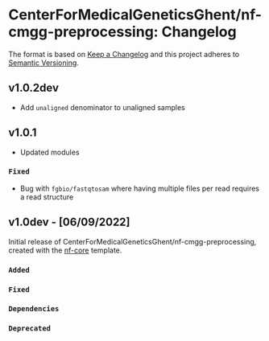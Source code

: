 # CenterForMedicalGeneticsGhent/nf-cmgg-preprocessing: Changelog

The format is based on [Keep a Changelog](https://keepachangelog.com/en/1.0.0/)
and this project adheres to [Semantic Versioning](https://semver.org/spec/v2.0.0.html).

## v1.0.2dev
- Add `unaligned` denominator to unaligned samples

## v1.0.1

- Updated modules

### `Fixed`

- Bug with `fgbio/fastqtosam` where having multiple files per read requires a read structure

## v1.0dev - [06/09/2022]

Initial release of CenterForMedicalGeneticsGhent/nf-cmgg-preprocessing, created with the [nf-core](https://nf-co.re/) template.

### `Added`

### `Fixed`

### `Dependencies`

### `Deprecated`
